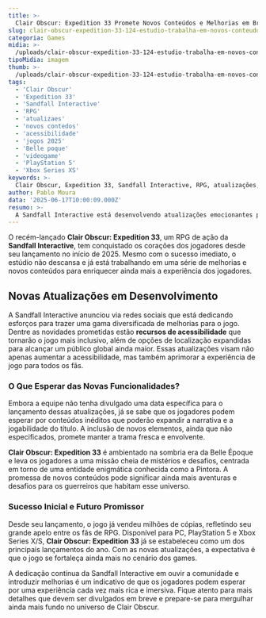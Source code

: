```yaml
---
title: >-
  Clair Obscur: Expedition 33 Promete Novos Conteúdos e Melhorias em Breve
slug: clair-obscur-expedition-33-124-estudio-trabalha-em-novos-conteudos-para-o-jogo-e-mais
categoria: Games
midia: >-
  /uploads/clair-obscur-expedition-33-124-estudio-trabalha-em-novos-conteudos-para-o-jogo-e-mais-thumb.webp
tipoMidia: imagem
thumb: >-
  /uploads/clair-obscur-expedition-33-124-estudio-trabalha-em-novos-conteudos-para-o-jogo-e-mais-thumb.webp
tags:
  - 'Clair Obscur'
  - 'Expedition 33'
  - 'Sandfall Interactive'
  - 'RPG'
  - 'atualizaes'
  - 'novos contedos'
  - 'acessibilidade'
  - 'jogos 2025'
  - 'Belle poque'
  - 'videogame'
  - 'PlayStation 5'
  - 'Xbox Series XS'
keywords: >-
  Clair Obscur, Expedition 33, Sandfall Interactive, RPG, atualizações, novos conteúdos, acessibilidade, jogos 2025, Belle Époque, videogame, PlayStation 5, Xbox Series X/S
author: Pablo Moura
data: '2025-06-17T10:00:09.000Z'
resumo: >-
  A Sandfall Interactive está desenvolvendo atualizações emocionantes para Clair Obscur: Expedition 33, incluindo melhorias de acessibilidade e conteúdos inéditos. Fãs do RPG de sucesso podem esperar por novidades que prometem enriquecer ainda mais a experiência de jogo.
---
```


O recém-lançado **Clair Obscur: Expedition 33**, um RPG de ação da **Sandfall Interactive**, tem conquistado os corações dos jogadores desde seu lançamento no início de 2025. Mesmo com o sucesso imediato, o estúdio não descansa e já está trabalhando em uma série de melhorias e novos conteúdos para enriquecer ainda mais a experiência dos jogadores.

## Novas Atualizações em Desenvolvimento

A Sandfall Interactive anunciou via redes sociais que está dedicando esforços para trazer uma gama diversificada de melhorias para o jogo. Dentre as novidades prometidas estão **recursos de acessibilidade** que tornarão o jogo mais inclusivo, além de opções de localização expandidas para alcançar um público global ainda maior. Essas atualizações visam não apenas aumentar a acessibilidade, mas também aprimorar a experiência de jogo para todos os fãs.

### O Que Esperar das Novas Funcionalidades?

Embora a equipe não tenha divulgado uma data específica para o lançamento dessas atualizações, já se sabe que os jogadores podem esperar por conteúdos inéditos que poderão expandir a narrativa e a jogabilidade do título. A inclusão de novos elementos, ainda que não especificados, promete manter a trama fresca e envolvente.

**Clair Obscur: Expedition 33** é ambientado na sombria era da Belle Époque e leva os jogadores a uma missão cheia de mistérios e desafios, centrada em torno de uma entidade enigmática conhecida como a Pintora. A promessa de novos conteúdos pode significar ainda mais aventuras e desafios para os guerreiros que habitam esse universo.

### Sucesso Inicial e Futuro Promissor

Desde seu lançamento, o jogo já vendeu milhões de cópias, refletindo seu grande apelo entre os fãs de RPG. Disponível para PC, PlayStation 5 e Xbox Series X/S, **Clair Obscur: Expedition 33** já se estabeleceu como um dos principais lançamentos do ano. Com as novas atualizações, a expectativa é que o jogo se fortaleça ainda mais no cenário dos games.

A dedicação contínua da Sandfall Interactive em ouvir a comunidade e introduzir melhorias é um indicativo de que os jogadores podem esperar por uma experiência cada vez mais rica e imersiva. Fique atento para mais detalhes que devem ser divulgados em breve e prepare-se para mergulhar ainda mais fundo no universo de Clair Obscur.